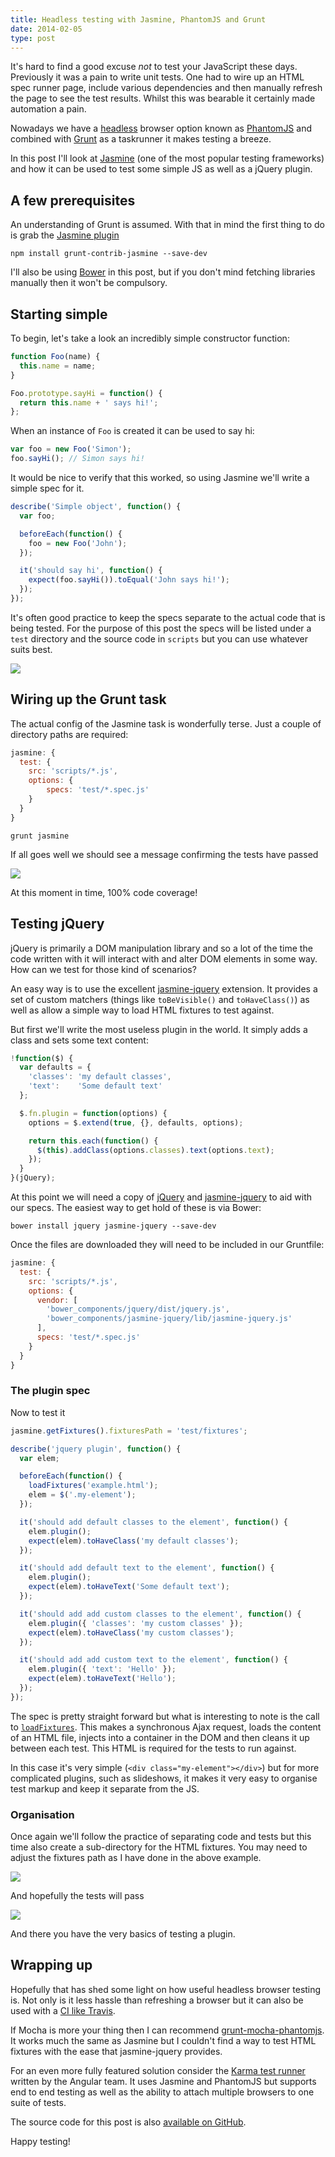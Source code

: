 ```yaml
---
title: Headless testing with Jasmine, PhantomJS and Grunt
date: 2014-02-05
type: post
---
```


It's hard to find a good excuse _not_ to test your JavaScript these days. Previously it was a pain to write unit tests. One had to wire up an HTML spec runner page, include various dependencies and then manually refresh the page to see the test results. Whilst this was bearable it certainly made automation a pain.

Nowadays we have a [headless](http://phantomjs.org/headless-testing.html) browser option known as [PhantomJS](http://phantomjs.org/) and combined with [Grunt](gruntjs.com) as a taskrunner it makes testing a breeze.

In this post I'll look at [Jasmine](http://pivotal.github.io/jasmine/) (one of the most popular testing frameworks) and how it can be used to test some simple JS as well as a jQuery plugin.

## A few prerequisites

An understanding of Grunt is assumed. With that in mind the first thing to do is grab the [Jasmine plugin](https://github.com/gruntjs/grunt-contrib-jasmine)

    npm install grunt-contrib-jasmine --save-dev

I'll also be using [Bower](http://bower.io) in this post, but if you don't mind fetching libraries manually then it won't be compulsory.

## Starting simple

To begin, let's take a look an incredibly simple constructor function:

``` js
function Foo(name) {
  this.name = name;
}

Foo.prototype.sayHi = function() {
  return this.name + ' says hi!';
};
```

When an instance of `Foo` is created it can be used to say hi:

``` js
var foo = new Foo('Simon');
foo.sayHi(); // Simon says hi!
```

It would be nice to verify that this worked, so using Jasmine we'll write a simple spec for it.

``` js
describe('Simple object', function() {
  var foo;

  beforeEach(function() {
    foo = new Foo('John');
  });

  it('should say hi', function() {
    expect(foo.sayHi()).toEqual('John says hi!');
  });
});
```

It's often good practice to keep the specs separate to the actual code that is being tested. For the purpose of this post the specs will be listed under a `test` directory and the source code in `scripts` but you can use whatever suits best.

![](2014-02-05-headless-testing-with-phantomjs-and-grunt/simple-dir-structure.png)

## Wiring up the Grunt task

The actual config of the Jasmine task is wonderfully terse. Just a couple of directory paths are required:

``` js
jasmine: {
  test: {
    src: 'scripts/*.js',
    options: {
        specs: 'test/*.spec.js'
    }
  }
}
```

    grunt jasmine

If all goes well we should see a message confirming the tests have passed

![](2014-02-05-headless-testing-with-phantomjs-and-grunt/simple-test-result.png)

At this moment in time, 100% code coverage!

## Testing jQuery

jQuery is primarily a DOM manipulation library and so a lot of the time the code written with it will interact with and alter DOM elements in some way. How can we test for those kind of scenarios?

An easy way is to use the excellent [jasmine-jquery](https://github.com/velesin/jasmine-jquery) extension. It provides a set of custom matchers (things like `toBeVisible()` and `toHaveClass()`) as well as allow a simple way to load HTML fixtures to test against.

But first we'll write the most useless plugin in the world. It simply adds a class and sets some text content:

``` js
!function($) {
  var defaults = {
    'classes': 'my default classes',
    'text':    'Some default text'
  };

  $.fn.plugin = function(options) {
    options = $.extend(true, {}, defaults, options);

    return this.each(function() {
      $(this).addClass(options.classes).text(options.text);
    });
  }
}(jQuery);
```

At this point we will need a copy of [jQuery](https://github.com/jquery/jquery) and [jasmine-jquery](https://github.com/velesin/jasmine-jquery) to aid with our specs. The easiest way to get hold of these is via Bower:

    bower install jquery jasmine-jquery --save-dev

Once the files are downloaded they will need to be included in our Gruntfile:

``` js
jasmine: {
  test: {
    src: 'scripts/*.js',
    options: {
      vendor: [
        'bower_components/jquery/dist/jquery.js',
        'bower_components/jasmine-jquery/lib/jasmine-jquery.js'
      ],
      specs: 'test/*.spec.js'
    }
  }
}
```

### The plugin spec

Now to test it

``` js
jasmine.getFixtures().fixturesPath = 'test/fixtures';

describe('jquery plugin', function() {
  var elem;

  beforeEach(function() {
    loadFixtures('example.html');
    elem = $('.my-element');
  });

  it('should add default classes to the element', function() {
    elem.plugin();
    expect(elem).toHaveClass('my default classes');
  });

  it('should add default text to the element', function() {
    elem.plugin();
    expect(elem).toHaveText('Some default text');
  });

  it('should add add custom classes to the element', function() {
    elem.plugin({ 'classes': 'my custom classes' });
    expect(elem).toHaveClass('my custom classes');
  });

  it('should add add custom text to the element', function() {
    elem.plugin({ 'text': 'Hello' });
    expect(elem).toHaveText('Hello');
  });
});
```

The spec is pretty straight forward but what is interesting to note is the call to [`loadFixtures`](https://github.com/velesin/jasmine-jquery#html-fixtures). This makes a synchronous Ajax request, loads the content of an HTML file, injects into a container in the DOM and then cleans it up between each test. This HTML is required for the tests to run against.

In this case it's very simple (`<div class="my-element"></div>`) but for more complicated plugins, such as slideshows, it makes it very easy to organise test markup and keep it separate from the JS.

### Organisation

Once again we'll follow the practice of separating code and tests but this time also create a sub-directory for the HTML fixtures. You may need to adjust the fixtures path as I have done in the above example.

![](2014-02-05-headless-testing-with-phantomjs-and-grunt/jquery-plugin-dir.png)

And hopefully the tests will pass

![](2014-02-05-headless-testing-with-phantomjs-and-grunt/plugin-passed.png)

And there you have the very basics of testing a plugin.

## Wrapping up

Hopefully that has shed some light on how useful headless browser testing is. Not only is it less hassle than refreshing a browser but it can also be used with a [CI like Travis](https://travis-ci.org/).

If Mocha is more your thing then I can recommend [grunt-mocha-phantomjs](https://github.com/jdcataldo/grunt-mocha-phantomjs). It works much the same as Jasmine but I couldn't find a way to test HTML fixtures with the ease that jasmine-jquery provides.

For an even more fully featured solution consider the [Karma test runner](http://karma-runner.github.io/0.10/index.html) written by the Angular team. It uses Jasmine and PhantomJS but supports end to end testing as well as the ability to attach multiple browsers to one suite of tests.

The source code for this post is also [available on GitHub](https://github.com/simonsmith/headless-testing-phantomjs-grunt).

Happy testing!